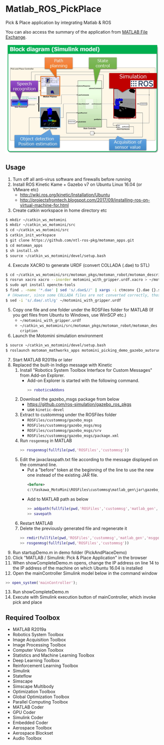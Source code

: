 # Matlab_ROS_PickPlace
Pick &amp; Place application by integrating Matlab &amp; ROS

You can also access the summary of the application from [MATLAB File Exchange](https://jp.mathworks.com/matlabcentral/fileexchange/72144-matlab_ros_pickplace).

![Overview](./.img/overview.jpg "Overview")

## Usage
1. Turn off all anti-virus software and firewalls before running
2. Install ROS Kinetic Kame + Gazebo v7 on Ubuntu Linux 16.04 (or VMware etc)
   - http://wiki.ros.org/kinetic/Installation/Ubuntu
   - http://projectsfromtech.blogspot.com/2017/09/installing-ros-on-virtual-machine-for.html
3. Create catkin workspace in home directory etc
```sh
$ mkdir ~/catkin_ws_motomini
$ mkdir ~/catkin_ws_motomini/src
$ cd ~/catkin_ws_motomini/src
$ catkin_init_workspace
$ git clone https://github.com/ntl-ros-pkg/motoman_apps.git
$ cd motoman_apps
$ sh install.sh
$ source ~/catkin_ws_motomini/devel/setup.bash
```
4. Execute XACRO to generate URDF (convert COLLADA (.dae) to STL)
```sh
$ cd ~/catkin_ws_motomini/src/motoman_pkgs/motoman_robot/motoman_description
$ rosrun xacro xacro --inorder motomini_with_gripper.urdf.xacro > ~/motomini_with_gripper.urdf
$ sudo apt install openctm-tools
$ find . -name '*.dae' | sed 's/.dae$//' | xargs -i ctmconv {}.dae {}.stl    
 # (However, since some COLLADA files are not converted correctly, those with a capacity of 0 are converted manually to STL using Blender etc.) 
$ sed -i 's/.dae/.stl/g' ~/motomini_with_gripper.urdf 
```
5. Copy one file and one folder under the ROSFiles folder for MATLAB (If you get files from Ubuntu to Windows, use WinSCP etc.)
   - `~/motomini_with_gripper.urdf`
   - `~/catkin_ws_motomini/src/motoman_pkgs/motoman_robot/motoman_description`
6. Launch the Motomini simulation environment
```sh
$ source ~/catkin_ws_motomini/devel/setup.bash
$ roslaunch motoman_mathworks_apps motomini_picking_demo_gazebo_autorun.launch
```
7. Start MATLAB R2019a or later
8. Replaced the built-in Indigo message with Kinetic
   1. Install "Robotics System Toolbox Interface for Custom Messages" from Add-on Explorer.
      - Add-on Explorer is started with the following command.
         ```MATLAB
         >> roboticsAddons
         ```
   1. Download the gazebo_msgs package from below
      - https://github.com/ros-simulation/gazebo_ros_pkgs
      - use `kinetic-devel`
   2. Extract to custommsg under the ROSFiles folder
      - `ROSFiles/custommsg/gazebo_msgs`
      - `ROSFiles/custommsg/gazebo_msgs/msg`
      - `ROSFiles/custommsg/gazebo_msgs/srv`
      - `ROSFiles/custommsg/gazebo_msgs/package.xml`
   3. Run `rosgenmsg` in MATLAB
      ```MATLAB
      >> rosgenmsg(fullfile(pwd,'ROSFiles','custommsg'))
      ```
   4. Edit the javaclasspath.txt file according to the message displayed on the command line. 
      - Put a "before" token at the beginning of the line to use the new one instead of the existing JAR file.
         ```xml
         <before>
         c:\Yaskawa_MotoMini\ROSFiles\custommsg\matlab_gen\jar\gazebo_msgs-2.5.8.jar
         ```
      - Add to MATLAB path as below
         ```MATLAB
         >> addpath(fullfile(pwd,'ROSFiles','custommsg','matlab_gen','msggen'))
         >> savepath
         ```
   5. Restart MATLAB
   6. Delete the previously generated file and regenerate it
      ```MATLAB
      >> rmdir(fullfile(pwd,'ROSFiles','custommsg','matlab_gen','msggen','+robotics','+ros','+custom','+msggen','+gazebo_msgs'), 's')
      >> rosgenmsg(fullfile(pwd,'ROSFiles','custommsg'))
      ```
9. Run startupDemo.m in demo folder (PickAndPlaceDemo)
10. Click "MATLAB / Simulink: Pick & Place Application" in the browser
11. When showCompleteDemo.m opens, change the IP address on line 14 to the IP address of the machine on which Ubuntu 16.04 is installed
12. Open the mainController Simulink model below in the command window
   ```MATLAB
   >> open_system('mainController');
   ```
13. Run showCompleteDemo.m
14. Execute with Simulink execution button of mainController, which invoke pick and place

## Required Toolbox
- MATLAB R2019a
- Robotics System Toolbox
- Image Acquisition Toolbox
- Image Processing Toolbox
- Computer Vision Toolbox
- Statistics and Machine Learning Toolbox
- Deep Learning Toolbox
- Reinforcement Learning Toolbox
- Simulink
- Stateflow
- Simscape
- Simscape Multibody
- Optimization Toolbox
- Global Optimization Toolbox
- Parallel Computing Toolbox
- MATLAB Coder
- GPU Coder
- Simulink Coder
- Embedded Coder
- Aerospace Toolbox
- Aerospace Blockset
- Audio Toolbox
